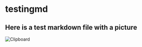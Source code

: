 # testingmd

## Here is a test markdown file with a picture

![Clipboard](pictures/picture.png "Clipboard")
